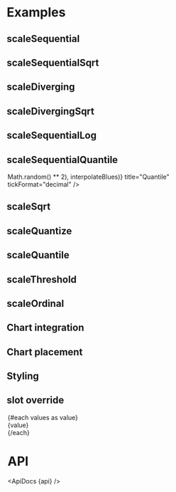 <script lang="ts">
	import { range } from 'd3-array';
	import { randomNormal } from 'd3-random';

	import {
		scaleSequential,
		scaleSequentialSqrt,
		scaleDiverging,
		scaleDivergingSqrt,
		scaleSequentialLog,
		scaleSequentialQuantile,
		scaleSqrt,
		scaleQuantize,
		scaleQuantile,
		scaleThreshold,
		scaleOrdinal,
	} from 'd3-scale';

	import {
		interpolateViridis,
		interpolateTurbo,
		interpolatePiYG,
		interpolateRdBu,
		interpolateBlues,
		schemePurples,
		schemeSpectral,
		schemeRdBu,
	} from 'd3-scale-chromatic';

	import { ApiDocs } from 'svelte-ux';

	import api from '$lib/components/Legend.svelte?raw&sveld';

	import Chart, { Svg } from '$lib/components/Chart.svelte';
	import Legend from '$lib/components/Legend.svelte';
	import Pie from '$lib/components/Pie.svelte';

	import Preview from '$lib/docs/Preview.svelte';

	const data = [];
</script>

# Examples

## scaleSequential

<Preview>
	<Legend scale={scaleSequential([0, 100], interpolateViridis)} title="Temperature (°F)" />
</Preview>

## scaleSequentialSqrt

<Preview>
	<Legend scale={scaleSequentialSqrt([0, 1], interpolateTurbo)} title="Speed (kts)" />
</Preview>

## scaleDiverging

<Preview>
	<Legend scale={scaleDiverging([-0.1, 0, 0.1], interpolatePiYG)} title="Daily change" tickFormat="percentRound" />
</Preview>

## scaleDivergingSqrt

<Preview>
	<Legend scale={scaleDivergingSqrt([-0.1, 0, 0.1], interpolateRdBu)} title="Daily change" tickFormat="percentRound" />
</Preview>

## scaleSequentialLog

<Preview>
	<Legend scale={scaleSequentialLog([1, 100], interpolateBlues)} title="Energy (joules)" ticks={10} />
</Preview>

## scaleSequentialQuantile

<Preview>
	<Legend scale={scaleSequentialQuantile(range(100).map(() => Math.random() ** 2), interpolateBlues)} title="Quantile" tickFormat="decimal" />
</Preview>

## scaleSqrt

<Preview>
	<Legend scale={scaleSqrt([-100, 0, 100], ["blue", "white", "red"])} title="Temperature (°C)" />
</Preview>

## scaleQuantize

<Preview>
	<Legend scale={scaleQuantize([1, 10], schemePurples[9])} title="Unemployment rate (%)" />
</Preview>

## scaleQuantile

<Preview>
	<Legend scale={scaleQuantile(range(1000).map(randomNormal(100, 20)), schemeSpectral[9])} title="Height (cm)" tickFormat="integer" />
</Preview>

## scaleThreshold

<Preview>
	<Legend scale={scaleThreshold([2.5, 3.1, 3.5, 3.9, 6, 7, 8, 9.5], schemeRdBu[9])} title="Unemployment rate (%)" tickSize={0} />
</Preview>

## scaleOrdinal

<Preview>
	<Legend scale={scaleOrdinal(["<10", "10-19", "20-29", "30-39", "40-49", "50-59", "60-69", "70-79", "≥80"], schemeSpectral[10])} title="Age (years)" tickSize={0} />
</Preview>

## Chart integration

<Preview>
	<Chart
		data={[{ name: 'One' }, { name: 'Two' }, { name: 'Three' }]}
		r="name"
		rScale={scaleOrdinal()}
		rRange={['var(--color-blue-500)', 'var(--color-green-500)', 'var(--color-purple-500)']}
	>
		<Legend title="I am Legend" />
	</Chart>
</Preview>

## Chart placement

<Preview>
	<div class="h-[300px]">
		<Chart
			data={[{ name: 'One' }, { name: 'Two' }, { name: 'Three' }]}
			r="name"
			rScale={scaleOrdinal()}
			rRange={['var(--color-blue-500)', 'var(--color-green-500)', 'var(--color-purple-500)']}
		>
			<Legend title="top-left" placement="top-left"  />
			<Legend title="top" placement="top"  />
			<Legend title="top-right" placement="top-right"  />
			<Legend title="left" placement="left"  />
			<Legend title="center" placement="center"  />
			<Legend title="right" placement="right"  />
			<Legend title="bottom-left" placement="bottom-left"  />
			<Legend title="bottom" placement="bottom"  />
			<Legend title="bottom-right" placement="bottom-right" />
		</Chart>
	</div>
</Preview>

## Styling

<Preview>
	<Legend
		scale={scaleSequential([0, 100], interpolateViridis)}
		title="Temperature (°F)"
		width={600}
		tickFontSize={12}
		classes={{
			root: 'ml-10',
			title: 'text-lg text-center',
			label: 'fill-black/50',
			tick: 'stroke-white'
		}}
	/>
</Preview>

## slot override

<Preview>
	<Legend scale={scaleOrdinal(["<10", "10-19", "20-29", "30-39", "40-49", "50-59", "60-69", "70-79", "≥80"], schemeSpectral[10])} title="Age (years)" let:values let:scale>
		<div class="flex gap-4">
			{#each values as value}
				<div class="flex gap-1">
					<div
						class="h-4 w-4 rounded-full"
						style:background-color={scale(value)}
					/>
					<div class="text-xs text-black/50">{value}</div>
				</div>
			{/each}
		</div>
	</Legend>
</Preview>

# API

<ApiDocs {api} />
